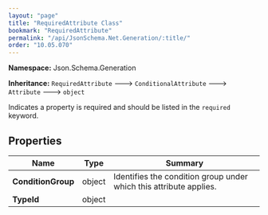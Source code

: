 ```yaml
---
layout: "page"
title: "RequiredAttribute Class"
bookmark: "RequiredAttribute"
permalink: "/api/JsonSchema.Net.Generation/:title/"
order: "10.05.070"
---
```

**Namespace:** Json.Schema.Generation

**Inheritance:**
`RequiredAttribute`
 🡒 
`ConditionalAttribute`
 🡒 
`Attribute`
 🡒 
`object`

Indicates a property is required and should be listed in the
`required` keyword.

## Properties

| Name | Type | Summary |
|---|---|---|
| **ConditionGroup** | object | Identifies the condition group under which this attribute applies. |
| **TypeId** | object |  |

